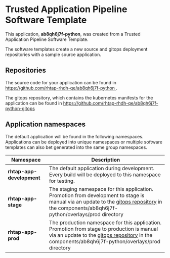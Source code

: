 # Trusted Application Pipeline Software Template

This application, **ab8qh6j7f-python**, was created from a Trusted Application Pipeline Software Template.

The software templates create a new source and gitops deployment repositories with a sample source application. 

## Repositories

The source code for your application can be found in [https://github.com/rhtap-rhdh-qe/ab8qh6j7f-python ](https://github.com/rhtap-rhdh-qe/ab8qh6j7f-python ).
 
The gitops repository, which contains the kubernetes manifests for the application can be found in 
[https://github.com/rhtap-rhdh-qe/ab8qh6j7f-python-gitops ](https://github.com/rhtap-rhdh-qe/ab8qh6j7f-python-gitops ) 

## Application namespaces 

The default application will be found in the following namespaces. Applications can be deployed into unique namespaces or multiple software templates can also bet generated into the same group namespaces.  

|  Namespace   |  Description   |  
| -------- | -------- |   
| **rhtap-app-development** | The default application during development. Every build will be deployed to this namespace for testing. | 
| **rhtap-app-stage** | The staging namespace for this application. Promotion from development to stage is manual via an update to the [gitops repository](https://github.com/rhtap-rhdh-qe/ab8qh6j7f-python-gitops ) in the components/ab8qh6j7f-python/overlays/prod directory |  
| **rhtap-app-prod** | The production namespace for this application. Promotion from stage to production is manual via an update to the [gitops repository](https://github.com/rhtap-rhdh-qe/ab8qh6j7f-python-gitops ) in the components/ab8qh6j7f-python/overlays/prod directory | 